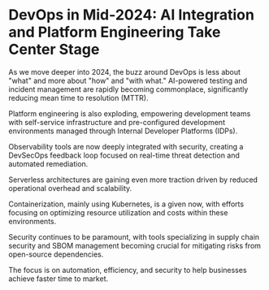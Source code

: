 # DevOps in Mid-2024: AI Integration and Platform Engineering Take Center Stage

As we move deeper into 2024, the buzz around DevOps is less about "what" and more about "how" and "with what." AI-powered testing and incident management are rapidly becoming commonplace, significantly reducing mean time to resolution (MTTR).

Platform engineering is also exploding, empowering development teams with self-service infrastructure and pre-configured development environments managed through Internal Developer Platforms (IDPs).

Observability tools are now deeply integrated with security, creating a DevSecOps feedback loop focused on real-time threat detection and automated remediation.

Serverless architectures are gaining even more traction driven by reduced operational overhead and scalability.

Containerization, mainly using Kubernetes, is a given now, with efforts focusing on optimizing resource utilization and costs within these environments.

Security continues to be paramount, with tools specializing in supply chain security and SBOM management becoming crucial for mitigating risks from open-source dependencies.

The focus is on automation, efficiency, and security to help businesses achieve faster time to market.
